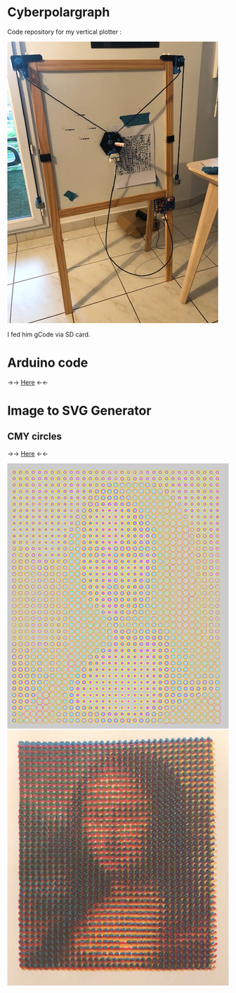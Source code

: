 # Cyberpolargraph
Code repository for my vertical plotter : 

![alt text](https://raw.githubusercontent.com/MrCybernetic/Cyberpolargraph/main/img/cyberpolargraph.jpg "Cyberpolargraph")

I fed him gCode via SD card.

# Arduino code
 ->-> [Here](https://github.com/MrCybernetic/Cyberpolargraph\arduino\CyberPolarSD) <-<-

# Image to SVG Generator 
## CMY circles 
 ->-> [Here](https://github.com/MrCybernetic/Cyberpolargraph\processing\circleCMY) <-<-

![alt text](https://raw.githubusercontent.com/MrCybernetic/Cyberpolargraph/main/img/MonaCMYed.png "Mona Lisa before being cyberCMYed") ![alt text](https://raw.githubusercontent.com/MrCybernetic/Cyberpolargraph/main/img/monaPlotted.jpg "Mona Lisa after being cyberCMYed")
